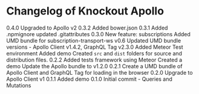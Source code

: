 # Changelog of Knockout Apollo

0.4.0   Upgraded to Apollo v2
0.3.2   Added bower.json
0.3.1   Added .npmignore updated .gitattributes
0.3.0   New feature: subscriptions
        Added UMD bundle for subscription-transport-ws v0.6
        Updated UMD bundle versions - Apollo Client v1.4.2, GraphQL Tag v2.3.0
        Added Meteor Test environment
        Added demo
        Created `src` and `dist` folders for source and distribution files.
0.2.2   Added tests framework using Meteor
        Created a demo
        Update the Apollo bundle to v1.2.0
0.2.1   Create a UMD bundle of Apollo Client and GraphQL Tag for loading in the browser
0.2.0   Upgrade to Apollo Client v1
0.1.1   Added demo
0.1.0   Initial commit - Queries and Mutations
